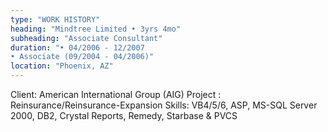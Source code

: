 ```yaml
---
type: "WORK HISTORY"
heading: "Mindtree Limited • 3yrs 4mo"
subheading: "Associate Consultant"
duration: "• 04/2006 - 12/2007 
• Associate (09/2004 - 04/2006)"
location: "Phoenix, AZ"
---
```

Client: American International Group (AIG)
Project : Reinsurance/Reinsurance-Expansion
Skills: VB4/5/6, ASP, MS-SQL Server 2000, DB2, Crystal Reports, Remedy, Starbase & PVCS


